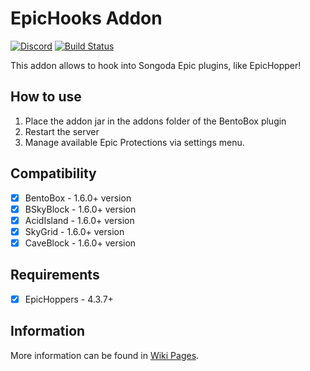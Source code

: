 # EpicHooks Addon
[![Discord](https://img.shields.io/discord/272499714048524288.svg?logo=discord)](https://discord.bentobox.world)
[![Build Status](https://ci.codemc.org/buildStatus/icon?job=BentoBoxWorld/TwerkingForTrees)](https://ci.codemc.org/job/BentoBoxWorld/job/EpicHooks/)

This addon allows to hook into Songoda Epic plugins, like EpicHopper!

## How to use

1. Place the addon jar in the addons folder of the BentoBox plugin
2. Restart the server
3. Manage available Epic Protections via settings menu.

## Compatibility

- [x] BentoBox - 1.6.0+ version
- [x] BSkyBlock - 1.6.0+ version
- [x] AcidIsland - 1.6.0+ version
- [x] SkyGrid - 1.6.0+ version
- [x] CaveBlock - 1.6.0+ version

## Requirements

- [x] EpicHoppers - 4.3.7+

## Information

More information can be found in [Wiki Pages](https://github.com/BentoBoxWorld/EpicHooks/wiki).
